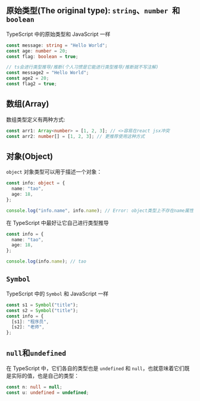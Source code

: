 ## 原始类型(The original type): `string`、`number `和 `boolean`

TypeScript 中的原始类型和 JavaScript 一样

```ts
const message: string = "Hello World";
const age: number = 20;
const flag: boolean = true;

// ts会进行类型推导/推断(个人习惯是它能进行类型推导/推断就不写注解)
const message2 = "Hello World";
const age2 = 20;
const flag2 = true;
```

## 数组(Array)

数组类型定义有两种方式:

```ts
const arr1: Array<number> = [1, 2, 3]; // <>容易在react jsx冲突
const arr2: number[] = [1, 2, 3]; // 更推荐使用这种方式
```

## 对象(Object)

`object` 对象类型可以用于描述一个对象：

```ts
const info: object = {
  name: "tao",
  age: 18,
};

console.log("info.name", info.name); // Error: object类型上不存在name属性
```

在 TypeScript 中最好让它自己进行类型推导

```ts
const info = {
  name: "tao",
  age: 18,
};

console.log(info.name); // tao
```

## `Symbol`

TypeScript 中的 `Symbol` 和 JavaScript 一样

```ts
const s1 = Symbol("title");
const s2 = Symbol("title");
const info = {
  [s1]: "程序员",
  [s2]: "老师",
};
```

## `null`和`undefined`

在 TypeScript 中，它们各自的类型也是 `undefined` 和 `null`，也就意味着它们既是实际的值，也是自己的类型：

```ts
const n: null = null;
const u: undefined = undefined;
```
